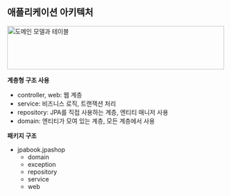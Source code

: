 ## 애플리케이션 아키텍처

<img src="/img/Spring_Jpa/Jpa-2_0.png" alt="도메인 모델과 테이블" width="500" height="100"/>

**계층형 구조 사용**
- controller, web: 웹 계층
- service: 비즈니스 로직, 트랜잭션 처리
- repository: JPA를 직접 사용하는 계층, 엔티티 매니저 사용 
- domain: 엔티티가 모여 있는 계층, 모든 계층에서 사용

**패키지 구조** 
- jpabook.jpashop
	- domain 
	- exception
	- repository
	- service
	- web